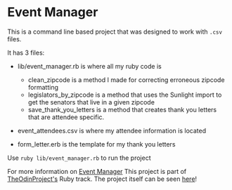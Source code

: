# Event Manager

This is a command line based project that was designed to work with `.csv` files.

It has 3 files:
* lib/event_manager.rb is where all my ruby code is
  * clean_zipcode is a method I made for correcting erroneous zipcode formatting
  * legislators_by_zipcode is a method that uses the Sunlight import to get the
senators that live in a given zipcode
  * save_thank_you_letters is a method that creates thank you letters that are
attendee specific.

* event_attendees.csv is where my attendee information is located

* form_letter.erb is the template for my thank you letters

Use `ruby lib/event_manager.rb` to run the project

For more information on [Event Manager](http://tutorials.jumpstartlab.com/projects/eventmanager.html#eventmanager)
This project is part of [TheOdinProject's](http://www.theodinproject.com) Ruby track.
The project itself can be seen [here](http://tutorials.jumpstartlab.com/projects/eventmanager.html#eventmanager)!
